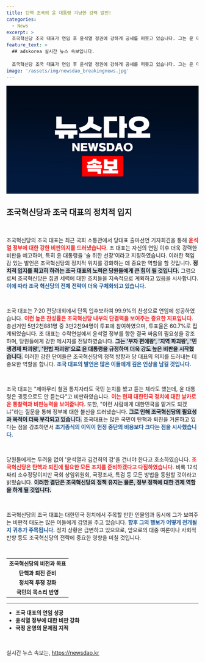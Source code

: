 ```yaml
---
title: 탄핵 조국의 윤 대통령 겨냥한 강력 발언!
categories:
  - News
excerpt: >
  조국혁신당 조국 대표가 연임 후 윤석열 정권에 강하게 공세를 퍼붓고 있습니다. 그는 윤 대통령을 술 취한 선장이라 표현하며 탄핵과 퇴진 준비를 강하게 예고했습니다.
feature_text: >
  ## adskorea 실시간 뉴스 속보입니다.

  조국혁신당 조국 대표가 연임 후 윤석열 정권에 강하게 공세를 퍼붓고 있습니다. 그는 윤 대통령을 술 취한 선장이라 표현하며 탄핵과 퇴진 준비를 강하게 예고했습니다.
image: '/assets/img/newsdao_breakingnews.jpg'
---
```


<p><img src="/assets/img/newsdao_breakingnews.jpg" alt="adskorea 속보" /></p>

<h2 data-ke-size="size26">조국혁신당과 조국 대표의 정치적 입지</h2>

<p data-ke-size="size16">&nbsp;</p>

<p>조국혁신당의 조국 대표는 최근 국회 소통관에서 당대표 출마선언 기자회견을 통해 <b><span style="color: #ee2323;">윤석열 정부에 대한 강한 비판의지를 드러냈습니다.</span></b> 조 대표는 자신의 연임 이후 더욱 강력한 비판을 예고하며, 특히 윤 대통령을 '술 취한 선장'이라고 지칭하였습니다. 이러한 책임감 있는 발언은 조국혁신당의 정치적 위치를 강화하는 데 중요한 역할을 할 것입니다. <b><span style="background-color: #21538527;">정치적 입지를 확고히 하려는 조국 대표의 노력은 당원들에게 큰 힘이 될 것입니다.</span></b> 그럼으로써 조국혁신당은 집권 세력에 대한 조치들을 지속적으로 계획하고 있음을 시사합니다. <b><span style="color: #1a5490;">이에 따라 조국 혁신당의 전체 전략이 더욱 구체화되고 있습니다.</span></b></p>

<p data-ke-size="size16">&nbsp;</p>

<p>조국 대표는 7·20 전당대회에서 단독 입후보하여 99.9%의 찬성으로 연임에 성공하였습니다. <b><span style="color: #ee2323;">이런 높은 찬성률은 조국혁신당 내부의 단결력을 보여주는 중요한 지표입니다.</span></b> 총선거인 5만2천881명 중 3만2천94명이 투표에 참여하였으며, 투표율은 60.7%로 집계되었습니다. 조 대표는 수락연설에서 윤석열 정부를 향한 결국 싸움의 필요성을 강조하며, 당원들에게 강한 메시지를 전달하였습니다. <b><span style="background-color: #21538527;">그는 '부자 편애왕', '지역 파괴왕', '민생경제 파괴왕', '헌법 파괴왕'으로 윤 대통령을 규정하며 더욱 강도 높은 비판을 시작했습니다.</span></b> 이러한 강한 단어들은 조국혁신당의 정책 방향과 당 대표의 의지를 드러내는 데 중요한 역할을 합니다. <b><span style="color: #1a5490;">조국 대표의 발언은 많은 이들에게 깊은 인상을 남길 것입니다.</span></b></p>

<p data-ke-size="size16">&nbsp;</p>

<p>조국 대표는 "제아무리 철권 통치자라도 국민 눈치를 봤고 듣는 체라도 했는데, 윤 대통령은 귓등으로도 안 듣는다"고 비판하였습니다. <b><span style="color: #ee2323;">이는 현재 대한민국 정치에 대한 날카로운 통찰력과 비판능력을 보여줍니다.</span></b> 또한, "이런 사람에게 대한민국을 맡겨도 되겠냐"라는 질문을 통해 정부에 대한 불신을 드러냈습니다. <b><span style="background-color: #21538527;">그로 인해 조국혁신당의 필요성과 목적이 더욱 부각되고 있습니다.</span></b> 조국대표는 많은 국민이 탄핵과 퇴진을 거론하고 있다는 점을 강조하면서 <b><span style="color: #1a5490;">조기종식의 이익이 헌정 중단의 비용보다 크다는 점을 시사했습니다.</span></b></p>

<p data-ke-size="size16">&nbsp;</p>

<p>당원들에게는 두려움 없이 '윤석열과 김건희의 강'을 건너야 한다고 호소하였습니다. <b><span style="color: #ee2323;">조국혁신당은 탄핵과 퇴진에 필요한 모든 조치를 준비하겠다고 다짐하였습니다.</span></b> 비록 12석짜리 소수정당이지만 국회 상임위원회, 국정조사, 특검 등 모든 방법을 동원할 것이라고 밝혔습니다. <b><span style="background-color: #21538527;">이러한 결단은 조국혁신당의 정책 유지는 물론, 정부 정책에 대한 견제 역할을 하게 될 것입니다.</span></b></p>

<p data-ke-size="size16">&nbsp;</p>

<p>조국혁신당의 조국 대표는 대한민국 정치에서 주목할 만한 인물임과 동시에 그가 보여주는 비판적 태도는 많은 이들에게 감명을 주고 있습니다. <b><span style="color: #1a5490;">향후 그의 행보가 어떻게 전개될지 귀추가 주목됩니다.</span></b> 정치 상황은 급변하고 있으므로, 앞으로의 대중 여론이나 사회적 반향 등도 조국혁신당의 전략에 중요한 영향을 미칠 것입니다. </p>

<p data-ke-size="size16">&nbsp;</p>

<table>
    <tr>
        <td style="text-align: center; height: 17px;"><b>조국혁신당의 비전과 목표</b></td>
    </tr>
    <tr>
        <td style="text-align: center; height: 17px;"><b>탄핵과 퇴진 준비</b></td>
    </tr>
    <tr>
        <td style="text-align: center; height: 17px;"><b>정치적 투쟁 강화</b></td>
    </tr>
    <tr>
        <td style="text-align: center; height: 17px;"><b>국민의 목소리 반영</b></td>
    </tr>
</table>

<hr>

<ul>
    <li><b>조국 대표의 연임 성공</b></li>
    <li><b>윤석열 정부에 대한 비판 강화</b></li>
    <li><b>국정 운영의 문제점 지적</b></li>
</ul>

<p data-ke-size="size16">&nbsp;</p>
실시간 뉴스 속보는, <a href="https://newsdao.kr" rel="dofollow">https://newsdao.kr</a>


